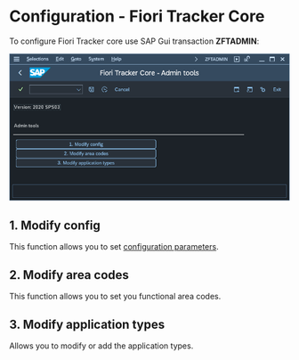 # Configuration - Fiori Tracker Core

To configure Fiori Tracker core use SAP Gui transaction **ZFTADMIN**:

![](res/zftadmin.png)

## 1.  Modify config

This function allows you to set [configuration parameters](conf-params.md).

## 2.  Modify area codes

This function allows you to set you functional area codes.

## 3.  Modify application types

Allows you to modify or add the application types.

